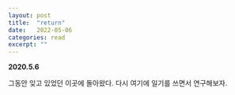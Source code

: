 ```yaml
---
layout: post
title:  "return"
date:   2022-05-06
categories: read
excerpt: ""
---
```


**2020.5.6**


그동안 잊고 있었던 이곳에 돌아왔다. 다시 여기에 일기를 쓰면서 연구해보자. 
